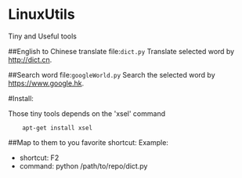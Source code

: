 # LinuxUtils
Tiny and Useful tools

##English to Chinese translate
file:`dict.py`
Translate selected word by http://dict.cn.

##Search word
file:`googleWorld.py`
Search the selected word by https://www.google.hk.

#Install:

Those tiny tools depends on the 'xsel' command
~~~~{bash}
	apt-get install xsel
~~~~

##Map to them to you favorite shortcut:
Example:
* shortcut:	F2
* command:	python /path/to/repo/dict.py


